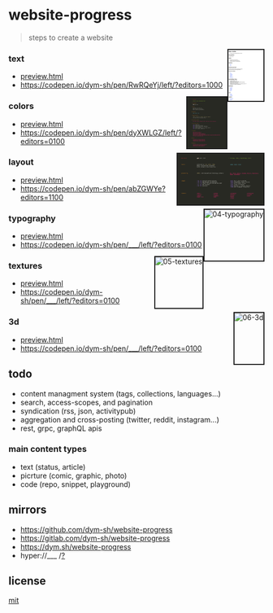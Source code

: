 # website-progress

> steps to create a website


<a href='01-text/preview.png'><img height=100 border=2 align='right' alt='01-text' src='01-text/preview.png'></a>
### text
- [preview.html](01-text/preview.html)
- https://codepen.io/dym-sh/pen/RwRQeYj/left/?editors=1000

<a href='02-colors/preview.png'><img height=100 border=2 align='right' alt='02-colors' src='02-colors/preview.png'></a>
### colors
- [preview.html](02-colors/preview.html)
- https://codepen.io/dym-sh/pen/dyXWLGZ/left/?editors=0100

<a href='03-layout/preview.png'><img height=100 border=2 align='right' alt='03-layout' src='03-layout/preview.png'></a>
### layout
- [preview.html](03-layout/preview.html)
- https://codepen.io/dym-sh/pen/abZGWYe?editors=1100

<a href='04-typography/preview.png'><img height=100 border=2 align='right' alt='04-typography' src='04-typography/preview.png'></a>
### typography
- [preview.html](04-typography/preview.html)
- https://codepen.io/dym-sh/pen/___/left/?editors=0100

<a href='05-textures/preview.png'><img height=100 border=2 align='right' alt='05-textures' src='05-textures/preview.png'></a>
### textures
- [preview.html](05-textures/preview.html)
- https://codepen.io/dym-sh/pen/___/left/?editors=0100

<a href='06-3d/preview.png'><img height=100 border=2 align='right' alt='06-3d' src='06-3d/preview.png'></a>
### 3d
- [preview.html](06-3d/preview.html)
- https://codepen.io/dym-sh/pen/___/left/?editors=0100


## todo
- content managment system (tags, collections, languages...)
- search, access-scopes, and pagination
- syndication (rss, json, activitypub)
- aggregation and cross-posting (twitter, reddit, instagram...)
- rest, grpc, graphQL apis

### main content types
- text (status, article)
- picrture (comic, graphic, photo)
- code (repo, snippet, playground)



## mirrors
- https://github.com/dym-sh/website-progress
- https://gitlab.com/dym-sh/website-progress
- https://dym.sh/website-progress
- hyper://___ /[?](https://beakerbrowser.com)


## license
[mit](license)
